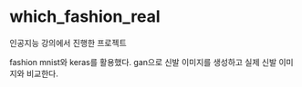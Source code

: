 # which_fashion_real
인공지능 강의에서 진행한 프로젝트

fashion mnist와 keras를 활용했다.
gan으로 신발 이미지를 생성하고 실제 신발 이미지와 비교한다.

